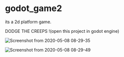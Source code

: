 # godot_game2

its a 2d platform game.

DODGE THE CREEPS !(open this project in godot engine)

![Screenshot from 2020-05-08 08-29-35](https://user-images.githubusercontent.com/50707709/81365746-a27aa780-9106-11ea-9049-0b7e045ec170.png)


![Screenshot from 2020-05-08 08-29-49](https://user-images.githubusercontent.com/50707709/81365768-ad353c80-9106-11ea-9d00-36f62d6b9b04.png)
